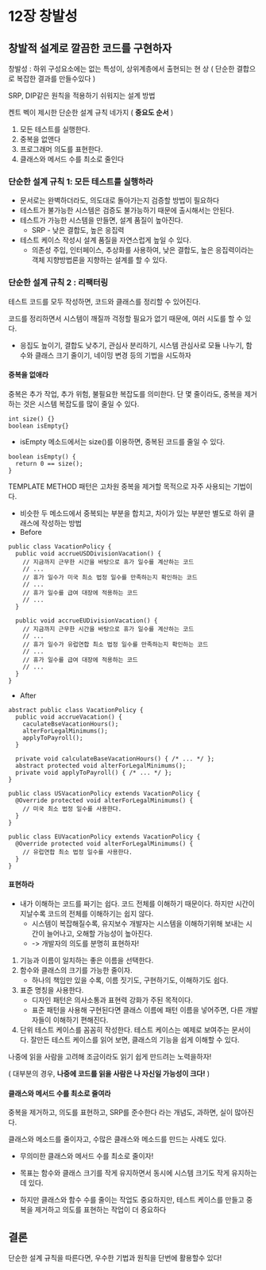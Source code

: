 
# 12장 창발성

## 창발적 설계로 깔끔한 코드를 구현하자
창발성 : 하위 구성요소에는 없는 특성이, 상위계층에서 출현되는 현
상 ( 단순한 결합으로 복잡한 결과를 만들수있다 )

SRP, DIP같은 원칙을 적용하기 쉬워지는 설계 방법

켄트 벡이 제시한 단순한 설계 규칙 네가지 ( **중요도 순서** )
1. 모든 테스트를 실행한다.
2. 중복을 없앤다
3. 프로그래머 의도를 표현한다.
4. 클래스와 메서드 수를 최소로 줄인다

### 단순한 설계 규칙 1: 모든 테스트를 실행하라
- 문서로는 완벽하더라도, 의도대로 돌아가는지 검증할 방법이 필요하다
- 테스트가 불가능한 시스템은 검증도 불가능하기 때문에 출시해서는 안된다.
- 테스트가 가능한 시스템을 만들면, 설계 품질이 높아진다. 
	- SRP - 낮은 결합도, 높은 응집력 
- 테스트 케이스 작성시 설계 품질을 자연스럽게 높일 수 있다.
	- 의존성 주입, 인터페이스, 추상화를 사용하여, 낮은 결합도, 높은 응집력이라는 객체 지향방법론을 지향하는 설계를 할 수 있다.

### 단순한 설계 규칙 2 : 리팩터링
테스트 코드를 모두 작성하면, 코드와 클래스를 정리할 수 있어진다.

코드를 정리하면서 시스템이 깨질까 걱정할 필요가 없기 때문에, 여러 시도를 할 수 있다.
- 응집도 높이기, 결합도 낮추기, 관심사 분리하기, 시스템 관심사로 모듈 나누기, 함수와 클래스 크기 줄이기, 네이밍 변경 등의 기법을 시도하자

#### 중복을 없애라
중복은 추가 작업, 추가 위험, 불필요한 복잡도를 의미한다.
단 몇 줄이라도, 중복을 제거하는 것은 시스템 복잡도를 많이 줄일 수 있다.

```
int size() {}
boolean isEmpty{}
```
 - isEmpty 메소드에서는 size()를 이용하면, 중복된 코드를 줄일 수 있다.

```
boolean isEmpty() {
  return 0 == size();
}
```

TEMPLATE METHOD 패턴은 고차원 중복을 제거할 목적으로 자주 사용되는 기법이다. 
 - 비슷한 두 메소드에서 중복되는 부분을 합치고, 차이가 있는 부분만 별도로 하위 클래스에 작성하는 방법
 - Before
```
public class VacationPolicy {
  public void accrueUSDDivisionVacation() {
    // 지금까지 근무한 시간을 바탕으로 휴가 일수를 계산하는 코드
    // ...
    // 휴가 일수가 미국 최소 법정 일수를 만족하는지 확인하는 코드
    // ...
    // 휴가 일수를 급여 대장에 적용하는 코드
    // ...
  }
  
  public void accrueEUDivisionVacation() {
    // 지금까지 근무한 시간을 바탕으로 휴가 일수를 계산하는 코드
    // ...
    // 휴가 일수가 유럽연합 최소 법정 일수를 만족하는지 확인하는 코드
    // ...
    // 휴가 일수를 급여 대장에 적용하는 코드
    // ...
  }
}
```

- After 
```
abstract public class VacationPolicy {
  public void accrueVacation() {
    caculateBseVacationHours();
    alterForLegalMinimums();
    applyToPayroll();
  }
  
  private void calculateBaseVacationHours() { /* ... */ };
  abstract protected void alterForLegalMinimums();
  private void applyToPayroll() { /* ... */ };
}

public class USVacationPolicy extends VacationPolicy {
  @Override protected void alterForLegalMinimums() {
    // 미국 최소 법정 일수를 사용한다.
  }
}

public class EUVacationPolicy extends VacationPolicy {
  @Override protected void alterForLegalMinimums() {
    // 유럽연합 최소 법정 일수를 사용한다.
  }
}
```


#### 표현하라 
- 내가 이해하는 코드를 짜기는 쉽다. 코드 전체를 이해하기 때문이다. 하지만 시간이 지날수록 코드의 전체를 이해하기는 쉽지 않다.
	- 시스템이 복잡해질수록, 유지보수 개발자는 시스템을 이해하기위해 보내는 시간이 늘어나고, 오해할 가능성이 높아진다.
	- -> 개발자의 의도를 분명히 표현하자! 

1. 기능과 이름이 일치하는 좋은 이름을 선택한다. 
2. 함수와 클래스의 크기를 가능한 줄이자.  
	- 하나의 책임만 있을 수록, 이름 짓기도, 구현하기도, 이해하기도 쉽다.
3. 표준 명칭을 사용한다. 
	- 디자인 패턴은 의사소통과 표현력 강화가 주된 목적이다.
	- 표준 패턴을 사용해 구현된다면 클래스 이름에 패턴 이름을 넣어주면,  다른 개발자들이 이해하기 편해진다.
4. 단위 테스트 케이스를 꼼꼼히 작성한다. 테스트 케이스는 예제로 보여주는 문서이다. 잘만든 테스트 케이스를 읽어 보면, 클래스의 기능을 쉽게 이해할 수 있다.

나중에 읽을 사람을 고려해 조금이라도 읽기 쉽게 만드려는 노력을하자! 

( 대부분의 경우, **나중에 코드를 읽을 사람은 나 자신일 가능성이 크다!** )

#### 클래스와 메서드 수를 최소로 줄여라
중복을 제거하고, 의도를 표현하고, SRP를 준수한다 라는 개념도,  과하면, 실이 많아진다.

클래스와 메소드를 줄이자고, 수많은 클래스와 메소드를 만드는 사례도 있다. 

- 무의미한 클래스와 메서드 수를 최소로 줄이자! 
- 목표는 함수와 클래스 크기를 작게 유지하면서 동시에 시스템 크기도 작게 유지하는 데 있다.

- 하지만 클래스와 함수 수를 줄이는 작업도 중요하지만, 테스트 케이스를 만들고 중복을 제거하고 의도를 표현하는 작업이 더 중요하다

## 결론 
단순한 설계 규칙을 따른다면, 우수한 기법과 원칙을 단번에 활용할수 있다! 
